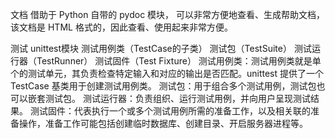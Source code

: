 文档
借助于 Python 自带的 pydoc 模块，
可以非常方便地查看、生成帮助文档，该文档是 HTML 格式的，因此查看、使用起来非常方便。


测试
unittest模块
测试用例类（TestCase的子类）
测试包（TestSuite）
测试运行器（TestRunner）
测试固件（Test Fixture）
测试用例类：测试用例类就是单个的测试单元，其负责检查特定输入和对应的输出是否匹配。unittest 提供了一个 TestCase 基类用于创建测试用例类。
测试包：用于组合多个测试用例，测试包也可以嵌套测试包。
测试运行器：负责组织、运行测试用例，并向用户呈现测试结果。
测试固件：代表执行一个或多个测试用例所需的准备工作，以及相关联的准备操作，准备工作可能包括创建临时数据库、创建目录、开启服务器进程等。